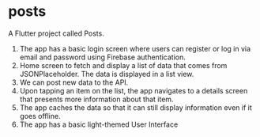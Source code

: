 # posts

A Flutter project called Posts.

1. The app has a basic login screen where users can register or log in via email and password using Firebase authentication. 
2. Home screen to fetch and display a list of data that comes from JSONPlaceholder. The data is displayed in a list view.
3. We can post new data to the API.
4. Upon tapping an item on the list, the app navigates to a details screen that presents more information about that item.
5. The app caches the data so that it can still display information even if it goes offline.
6. The app has a basic light-themed User Interface
